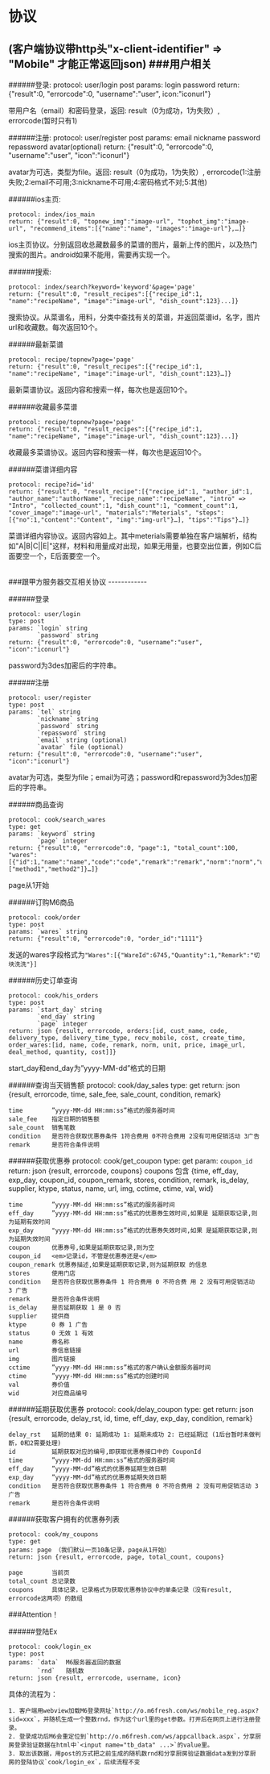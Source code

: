 协议
=============

(客户端协议带http头"x-client-identifier" => "Mobile" 才能正常返回json)
###用户相关
------------

######登录:
	protocol: user/login 
	post params: login password
	return: {"result":0, "errorcode":0, "username":"user", icon:"iconurl"}

带用户名（email）和密码登录，返回: result（0为成功，1为失败）, errorcode(暂时只有1)

######注册:
	protocol: user/register 
	post params: email nickname password repassword avatar(optional)
	return: {"result":0, "errorcode":0, "username":"user", "icon":"iconurl"}

avatar为可选，类型为file。返回: result（0为成功，1为失败）, errorcode(1:注册失败;2:email不可用;3:nickname不可用;4:密码格式不对;5:其他)


######ios主页:

	protocol: index/ios_main
	return: {"result":0, "topnew_img":"image-url", "tophot_img":"image-url", "recommend_items":[{"name":"name", "images":"image-url"},…]}
	
ios主页协议。分别返回收总藏数最多的菜谱的图片，最新上传的图片，以及热门搜索的图片。android如果不能用，需要再实现一个。


######搜索:

	protocol: index/search?keyword='keyword'&page='page' 
	return: {"result":0, "result_recipes":[{"recipe_id":1, "name":"recipeName", "image":"image-url", "dish_count":123}...]}
	
搜索协议。从菜谱名，用料，分类中查找有关的菜谱，并返回菜谱id，名字，图片url和收藏数。每次返回10个。


######最新菜谱

	protocol: recipe/topnew?page='page'
	return: {"result":0, "result_recipes":[{"recipe_id":1, "name":"recipeName", "image":"image-url", "dish_count":123}…]}
	
最新菜谱协议。返回内容和搜索一样，每次也是返回10个。


######收藏最多菜谱

	protocol: recipe/topnew?page='page'
	return: {"result":0, "result_recipes":[{"recipe_id":1, "name":"recipeName", "image":"image-url", "dish_count":123}...]}
	
收藏最多菜谱协议。返回内容和搜索一样，每次也是返回10个。


######菜谱详细内容

	protocol: recipe?id='id'
	return: {"result":0, "result_recipe":[{"recipe_id":1, "author_id":1, "author_name":"authorName", "recipe_name":"recipeName", "intro" => "Intro", "collected_count":1, "dish_count":1, "comment_count":1, "cover_image":"image-url", "materials":"Meterials", "steps":[{"no":1,"content":"Content", "img":"img-url"}…], "tips":"Tips"}…]}
	
菜谱详细内容协议。返回内容如上。其中meterials需要单独在客户端解析，结构如"A|B|C||E|"这样，材料和用量成对出现，如果无用量，也要空出位置，例如C后面要空一个，E后面要空一个。


<br />
###跟甲方服务器交互相关协议
------------













######登录

	protocol: user/login
	type: post
	params: `login` string
			`password` string
	return: {"result":0, "errorcode":0, "username":"user", "icon":"iconurl"}
	
password为3des加密后的字符串。

######注册

	protocol: user/register
	type: post
	params: `tel` string
			`nickname` string
			`password` string
			`repassword` string
			`email` string (optional)
			`avatar` file (optional)
	return: {"result":0, "errorcode":0, "username":"user", "icon":"iconurl"}
	
avatar为可选，类型为file；email为可选；password和repassword为3des加密后的字符串。

######商品查询

	protocol: cook/search_wares
	type: get
	params: `keyword` string
			`page` integer
	return: {"result":0, "errorcode":0, "page":1, "total_count":100, "wares":[{"id":1,"name":"name","code":"code","remark":"remark","norm":"norm","unit":"unit","price":"price","image_url":"image_url","deal_method":["method1","method2"]}…]}
	
page从1开始
	
######订购M6商品

	protocol: cook/order
	type: post
	params: `wares` string
	return: {"result":0, "errorcode":0, "order_id":"1111"}
	
发送的wares字段格式为`"Wares":[{"WareId":6745,"Quantity":1,"Remark":"切块洗洗"}]`

	
######历史订单查询

	protocol: cook/his_orders
	type: post
	params: `start_day` string
			`end_day` string
			`page` integer
	return: json {result, errorcode, orders:[id, cust_name, code, delivery_type, delivery_time_type, recv_mobile, cost, create_time, order_wares:[id, name, code, remark, norm, unit, price, image_url, deal_method, quantity, cost]]}
	
start_day和end_day为”yyyy-MM-dd”格式的日期

######查询当天销售额
	protocol: cook/day_sales
	type: get
	return: json {result, errorcode, time, sale_fee, sale_count, condition, remark}
	
	time 		”yyyy-MM-dd HH:mm:ss”格式的服务器时间	sale_fee 	指定日期的销售额
	sale_count	销售笔数
	condition	是否符合获取优惠券条件 1符合费用 0不符合费用 2没有可用促销活动 3广告	remark		是否符合条件说明
######获取优惠券
	protocol: cook/get_coupon
	type: get
	param: `coupon_id`
	return: json {result, errorcode, coupons}
			coupons 包含 {time, eff_day, exp_day, coupon_id, coupon_remark, stores, condition, remark, is_delay, supplier, ktype, status, name, url, img, cctime, ctime, val, wid}
	
    time		”yyyy-MM-dd HH:mm:ss”格式的服务器时间 
    eff_day		”yyyy-MM-dd HH:mm:ss”格式的优惠券生效时间,如果是 延期获取记录,则为延期有效时间
    exp_day		"yyyy-MM-dd HH:mm:ss”格式的优惠券失效时间,如果 是延期获取记录,则为延期失效时间
    coupon		优惠券号,如果是延期获取记录,则为空
    coupon_id	<em>记录id，不管是优惠券还是</em>
    coupon_remark 优惠券描述,如果是延期获取记录,则为延期获取 的信息
    stores 		使用门店
    condition	是否符合获取优惠券条件 1 符合费用 0 不符合费 用 2 没有可用促销活动 3 广告
    remark 		是否符合条件说明
    is_delay 	是否延期获取 1 是 0 否
    supplier 	提供商
    ktype 		0 券 1 广告
    status 		0 无效 1 有效
    name 		券名称
    url 		券信息链接
    img			图片链接
    cctime 		”yyyy-MM-dd HH:mm:ss”格式的客户确认金额服务器时间
    ctime		”yyyy-MM-dd HH:mm:ss”格式的创建时间
    val 		券价值
    wid			对应商品编号
    
    
######延期获取优惠券
	protocol: cook/delay_coupon
	type: get
	return: json {result, errorcode, delay_rst, id, time, eff_day, exp_day, condition, remark}
	
    delay_rst	延期的结果 0: 延期成功 1: 延期未成功 2: 已经延期过 (1后台暂时未做判断，0和2需要处理)
    id			延期获取对应的编号,即获取优惠券接口中的 CouponId
    time		”yyyy-MM-dd HH:mm:ss”格式的服务器时间
    eff_day		”yyyy-MM-dd”格式的优惠券延期生效日期
    exp_day		”yyyy-MM-dd”格式的优惠券延期失效日期
    condition	是否符合获取优惠券条件 1 符合费用 0 不符合费用 2 没有可用促销活动 3 广告
    remark		是否符合条件说明######获取客户拥有的优惠券列表
	protocol: cook/my_coupons
    type: get  
    params: page （我们默认一页10条记录，page从1开始）
	return: json {result, errorcode, page, total_count, coupons}

	page		当前页
    total_count	总记录数
    coupons		具体记录，记录格式为获取优惠券协议中的单条记录（没有result, errorcode这两项）的数组


###Attention！


######登陆Ex
	protocol: cook/login_ex
    type: post  
    params: `data`	M6服务器返回的数据 
    		`rnd`	随机数
	return: json {result, errorcode, username, icon}

具体的流程为：
	
	1. 客户端用webview加载M6登录网址`http://o.m6fresh.com/ws/mobile_reg.aspx?sid=xxx`，并随机生成一个整数rnd，作为这个url里的get参数。打开后在网页上进行注册登录。
	2. 登录成功后M6会重定位到`http://o.m6fresh.com/ws/appcallback.aspx`，分享厨房登录验证数据在html中`<input name="tb_data" ...>`的value里。
	3. 取出该数据，用post的方式把之前生成的随机数rnd和分享厨房验证数据data发到分享厨房的登陆协议`cook/login_ex`，后续流程不变
	
	
	
	
	

